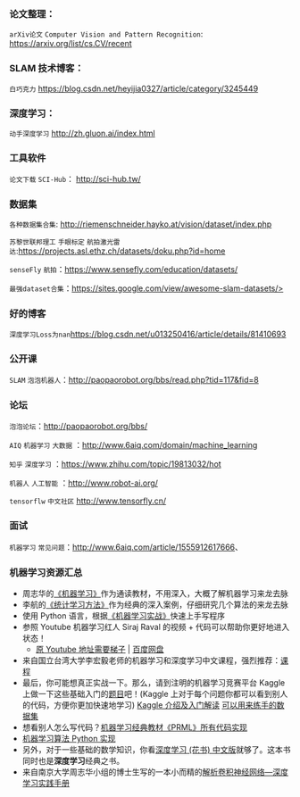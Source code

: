 ### 论文整理：
`arXiv论文` `Computer Vision and Pattern Recognition`: https://arxiv.org/list/cs.CV/recent

### SLAM 技术博客：
`白巧克力` <https://blog.csdn.net/heyijia0327/article/category/3245449>

### 深度学习：
`动手深度学习` <http://zh.gluon.ai/index.html>

### 工具软件
`论文下载`  `SCI-Hub`： http://sci-hub.tw/

### 数据集
`各种数据集合集`:  http://riemenschneider.hayko.at/vision/dataset/index.php

`苏黎世联邦理工` `手眼标定`  `航拍激光雷达`:https://projects.asl.ethz.ch/datasets/doku.php?id=home

`senseFly` `航拍`：https://www.sensefly.com/education/datasets/

`最强dataset合集`：https://sites.google.com/view/awesome-slam-datasets/>

### 好的博客

`深度学习Loss为nan`<https://blog.csdn.net/u013250416/article/details/81410693>

### 公开课

`SLAM` `泡泡机器人`：<http://paopaorobot.org/bbs/read.php?tid=117&fid=8>

### 论坛

`泡泡论坛`：<http://paopaorobot.org/bbs/>

`AIQ` `机器学习` `大数据` ：<http://www.6aiq.com/domain/machine_learning>

`知乎` `深度学习` ：<https://www.zhihu.com/topic/19813032/hot>

`机器人` `人工智能` ：<http://www.robot-ai.org/>

`tensorflw` `中文社区` <http://www.tensorfly.cn/>

### 面试

`机器学习` `常见问题`：<http://www.6aiq.com/article/1555912617666>、

### 机器学习资源汇总

- 周志华的[《机器学习》](http://www.6aiq.com/forward?goto=https%3A%2F%2Flink.juejin.im%2F%3Ftarget%3Dhttps%3A%2F%2Fpan.baidu.com%2Fs%2F1hscnaQC)作为通读教材，不用深入，大概了解机器学习来龙去脉
- 李航的[《统计学习方法》](http://www.6aiq.com/forward?goto=https%3A%2F%2Flink.juejin.im%2F%3Ftarget%3Dhttps%3A%2F%2Fpan.baidu.com%2Fs%2F1dF2b4jf)作为经典的深入案例，仔细研究几个算法的来龙去脉
- 使用 Python 语言，根据[《机器学习实战》](http://www.6aiq.com/forward?goto=https%3A%2F%2Flink.juejin.im%2F%3Ftarget%3Dhttps%3A%2F%2Fpan.baidu.com%2Fs%2F1gfzV7PL)快速上手写程序
- 参照 Youtube 机器学习红人 Siraj Raval 的视频 + 代码可以帮助你更好地进入状态！
  - [原 Youtube 地址需要梯子](http://www.6aiq.com/forward?goto=https%3A%2F%2Flink.juejin.im%2F%3Ftarget%3Dhttps%3A%2F%2Fwww.youtube.com%2Fwatch%3Fv%3DxRJCOz3AfYY%26list%3DPL2-dafEMk2A7mu0bSksCGMJEmeddU_H4D) | [百度网盘](http://www.6aiq.com/forward?goto=https%3A%2F%2Flink.juejin.im%2F%3Ftarget%3Dhttps%3A%2F%2Fpan.baidu.com%2Fs%2F1jICGJFg)
- 来自国立台湾大学李宏毅老师的机器学习和深度学习中文课程，强烈推荐：[课程](http://www.6aiq.com/forward?goto=https%3A%2F%2Flink.juejin.im%2F%3Ftarget%3Dhttp%3A%2F%2Fspeech.ee.ntu.edu.tw%2F%257Etlkagk%2Fcourses.html)
- 最后，你可能想真正实战一下。那么，请到注明的机器学习竞赛平台 Kaggle 上做一下这些基础入门的[题目](http://www.6aiq.com/forward?goto=https%3A%2F%2Flink.juejin.im%2F%3Ftarget%3Dhttps%3A%2F%2Fwww.kaggle.com%2Fcompetitions%3FsortBy%3Ddeadline%26group%3Dall%26page%3D1%26pageSize%3D20%26segment%3DgettingStarted)吧！(Kaggle 上对于每个问题你都可以看到别人的代码，方便你更加快速地学习)  [Kaggle 介绍及入门解读](http://www.6aiq.com/forward?goto=https%3A%2F%2Flink.juejin.im%2F%3Ftarget%3Dhttps%3A%2F%2Fzhuanlan.zhihu.com%2Fp%2F25686876) [可以用来练手的数据集](http://www.6aiq.com/forward?goto=https%3A%2F%2Flink.juejin.im%2F%3Ftarget%3Dhttps%3A%2F%2Fwww.kaggle.com%2Fannavictoria%2Fml-friendly-public-datasets%2Fnotebook)
- 想看别人怎么写代码？[机器学习经典教材《PRML》所有代码实现](http://www.6aiq.com/forward?goto=https%3A%2F%2Flink.juejin.im%2F%3Ftarget%3Dhttps%3A%2F%2Fgithub.com%2Fctgk%2FPRML)
- [机器学习算法 Python 实现](http://www.6aiq.com/forward?goto=https%3A%2F%2Flink.juejin.im%2F%3Ftarget%3Dhttps%3A%2F%2Fgithub.com%2Flawlite19%2FMachineLearning_Python)
- 另外，对于一些基础的数学知识，你看[深度学习 (花书) 中文版](http://www.6aiq.com/forward?goto=https%3A%2F%2Flink.juejin.im%2F%3Ftarget%3Dhttps%3A%2F%2Fgithub.com%2Fexacity%2Fdeeplearningbook-chinese)就够了。这本书同时也是**深度学习**经典之书。
- 来自南京大学周志华小组的博士生写的一本小而精的[解析卷积神经网络—深度学习实践手册](http://www.6aiq.com/forward?goto=https%3A%2F%2Flink.juejin.im%2F%3Ftarget%3Dhttp%3A%2F%2Flamda.nju.edu.cn%2Fweixs%2Fbook%2FCNN_book.html)